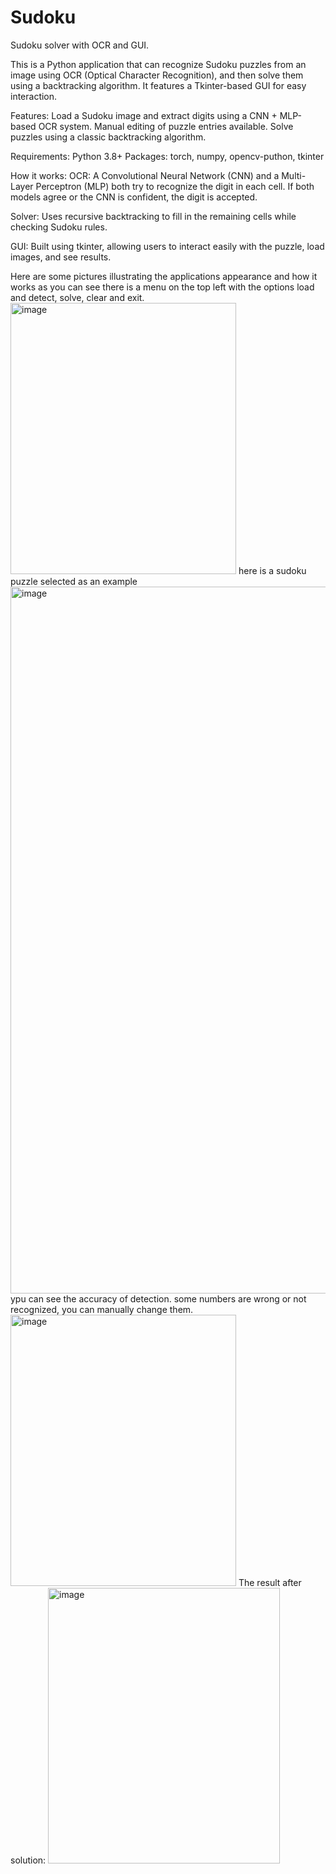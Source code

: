 # Sudoku
Sudoku solver with OCR and GUI. 

This is a Python application that can recognize Sudoku puzzles from an image using OCR (Optical Character Recognition), and then solve them using a backtracking algorithm. It features a Tkinter-based GUI for easy interaction.


Features: 
Load a Sudoku image and extract digits using a CNN + MLP-based OCR system.
Manual editing of puzzle entries available.
Solve puzzles using a classic backtracking algorithm.


Requirements:
Python 3.8+
Packages: torch, numpy, opencv-puthon, tkinter

How it works: 
OCR:
A Convolutional Neural Network (CNN) and a Multi-Layer Perceptron (MLP) both try to recognize the digit in each cell.
If both models agree or the CNN is confident, the digit is accepted.

Solver:
Uses recursive backtracking to fill in the remaining cells while checking Sudoku rules.

GUI:
Built using tkinter, allowing users to interact easily with the puzzle, load images, and see results.

Here are some pictures illustrating the applications appearance and how it works 
as you can see there is a menu on the top left with the options load and detect, solve, clear and exit.
<img width="361" height="434" alt="image" src="https://github.com/user-attachments/assets/0e36c721-4c7e-49ad-8c59-7aecac4999a6" />
here is a sudoku puzzle selected as an example
<img width="849" height="1131" alt="image" src="https://github.com/user-attachments/assets/9174f3e0-17fa-4537-931b-142bf9cae33f" />
ypu can see the accuracy of detection. some numbers are wrong or not recognized, you can manually change them.
<img width="361" height="434" alt="image" src="https://github.com/user-attachments/assets/c50126b0-9d67-4835-affb-d1bef1ecc3ba" />
The result after solution: 
<img width="371" height="441" alt="image" src="https://github.com/user-attachments/assets/71ea2e23-38f2-405c-8350-529ccaad58fa" />


